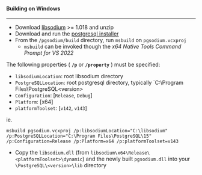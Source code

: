#### Building on Windows
---------

- Download [libsodium](https://download.libsodium.org/libsodium/releases/libsodium-1.0.18-stable-msvc.zip) >= 1.018 and unzip
- Download and run the [postgresql installer](https://www.postgresql.org/download/windows/)
- From the `/pgsodium/build` directory, run `msbuild` on `pgsodium.vcxproj`
	- `msbuild` can be invoked though the *x64 Native Tools Command Prompt for VS 2022*

The following properties ( **`/p`** or **`/property`** ) must be specified:
- `libsodiumLocation`: root libsodium directory
- `PostgreSQLLocation`: root postgresql directory, typically `C:\Program Files\PostgreSQL\<version>
- `Configuration`: [`Release`, `Debug`]
- `Platform`: [x64]
- `platformToolset`: [`v142`, `v143`]

ie.

```
msbuild pgsodium.vcxproj /p:libsodiumLocation="C:\libsodium" /p:PostgreSQLLocation="C:\Program Files\PostgreSQL\15" /p:Configuration=Release /p:Platform=x64 /p:platformToolset=v143
```

- Copy the `libsodium.dll` (from `libsodium\x64\Release\<platformToolset>\dynamic`) and the newly built `pgsodium.dll` into your `\PostgreSQL\<version>\lib` directory